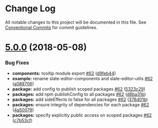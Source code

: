 # Change Log

All notable changes to this project will be documented in this file.
See [Conventional Commits](https://conventionalcommits.org) for commit guidelines.

<a name="5.0.0"></a>
# [5.0.0](https://github.com/nossas/slate-editor/compare/v4.0.1...v5.0.0) (2018-05-08)


### Bug Fixes

* **components:** tooltip module export [#62](https://github.com/nossas/slate-editor/issues/62) ([d9feb44](https://github.com/nossas/slate-editor/commit/d9feb44))
* **example:** rename slate-editor-components and slate-editor-utils [#62](https://github.com/nossas/slate-editor/issues/62) ([a088706](https://github.com/nossas/slate-editor/commit/a088706))
* **package:** add config to publish scoped packages [#62](https://github.com/nossas/slate-editor/issues/62) ([5323c29](https://github.com/nossas/slate-editor/commit/5323c29))
* **packages:** add npm publishConfig to all packages [#62](https://github.com/nossas/slate-editor/issues/62) ([d8ba31b](https://github.com/nossas/slate-editor/commit/d8ba31b))
* **packages:** add sideEffects to false for all packages [#62](https://github.com/nossas/slate-editor/issues/62) ([378d01b](https://github.com/nossas/slate-editor/commit/378d01b))
* **packages:** ensure integrity of dependencies for each package [#62](https://github.com/nossas/slate-editor/issues/62) ([4a50079](https://github.com/nossas/slate-editor/commit/4a50079))
* **packages:** specify explicitly public access on scoped packages [#62](https://github.com/nossas/slate-editor/issues/62) ([c7b53cf](https://github.com/nossas/slate-editor/commit/c7b53cf))
